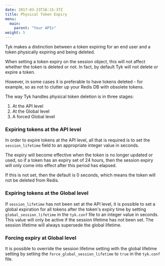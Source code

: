 ```yaml
---
date: 2017-03-23T16:15:37Z
title: Physical Token Expiry
menu:
  main:
    parent: "Your APIs"
weight: 5 
---
```



Tyk makes a distinction between a token expiring for an end user and a token physically expiring and being deleted.

When setting a token expiry on the session object, this will not affect whether the token is deleted or not. In fact, by default Tyk will not delete or expire a token.

However, in some cases it is preferable to have tokens deleted - for example, so as not to clutter up your Redis DB with obsolete tokens.

The way Tyk handles physical token deletion is in three stages:

1.  At the API level
2.  At the Global level
3.  A forced Global level

### Expiring tokens at the API level

In order to expire tokens at the API level, all that is required is to set the `session_lifetime` field to an appropriate integer value in seconds.

The expiry will become effective when the token is no longer updated or used, so if a token has an expiry set of 24 hours, then the session expiry will only come into effect after this period has elapsed.

If this is not set, then the default is 0 seconds, which means the token will not be deleted from Redis.

### Expiring tokens at the Global level

If `session_lifetime` has not been set at the API level, it is possible to set a global expiration for all tokens after the token's expiry time by setting `global_session_lifetime` in the `tyk.conf` file to an integer value in seconds. This value will only be active if the session lifetime has not been set. The session lifetime will always supersede the global lifetime.

### Forcing expiry at Global level

It is possible to override the session lifetime setting with the global lifetime setting by setting the `force_global_session_lifetime` to `true` in the `tyk.conf` file.

